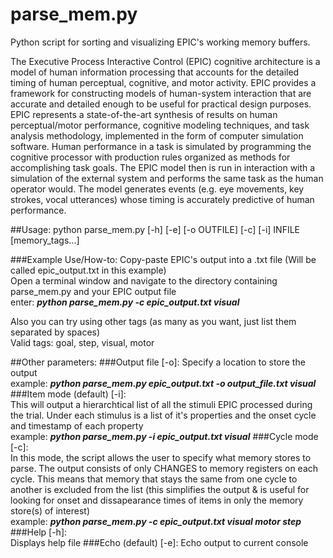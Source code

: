 parse_mem.py
==================
  
Python script for sorting and visualizing EPIC's working memory buffers.  
  
  The Executive Process Interactive Control (EPIC) cognitive architecture is a model of human information processing that accounts for the detailed timing of human perceptual, cognitive, and motor activity. EPIC provides a framework for constructing models of human-system interaction that are accurate and detailed enough to be useful for practical design purposes. EPIC represents a state-of-the-art synthesis of results on human perceptual/motor performance, cognitive modeling techniques, and task analysis methodology, implemented in the form of computer simulation software. Human performance in a task is simulated by programming the cognitive processor with production rules organized as methods for accomplishing task goals. The EPIC model then is run in interaction with a simulation of the external system and performs the same task as the human operator would. The model generates events (e.g. eye movements, key strokes, vocal utterances) whose timing is accurately predictive of human performance. 
  
  
##Usage:
python parse_mem.py [-h] [-e] [-o OUTFILE] [-c] [-i] INFILE [memory_tags...]  
  
###Example Use/How-to:
Copy-paste EPIC's output into a .txt file (Will be called epic_output.txt in this example)  
Open a terminal window and navigate to the directory containing parse_mem.py and your EPIC output file  
enter: ***python parse_mem.py -c epic_output.txt visual***  
  
Also you can try using other tags (as many as you want, just list them separated by spaces)  
Valid tags: goal, step, visual, motor
  
##Other parameters:
###Output file [-o]:
Specify a location to store the output  
example: ***python parse_mem.py epic_output.txt -o output_file.txt visual*** 
###Item mode (default) [-i]:  
This will output a hierarchtical list of all the stimuli EPIC processed during the trial.  Under each stimulus is a list of it's properties and the onset cycle and timestamp of each property  
example: ***python parse_mem.py -i epic_output.txt visual***
###Cycle mode [-c]:  
In this mode, the script allows the user to specify what memory stores to parse. The output consists of only CHANGES to memory registers on each cycle.  This means that memory that stays the same from one cycle to another is excluded from the list (this simplifies the output & is useful for looking for onset and dissapearance times of items in only the memory store(s) of interest)  
example: ***python parse_mem.py -c epic_output.txt visual motor step***
###Help [-h]:  
Displays help file
###Echo (default) [-e]:
Echo output to current console
